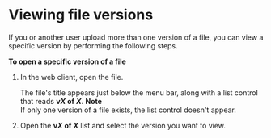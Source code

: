 # Viewing file versions<a name="client_file_versions"></a>

If you or another user upload more than one version of a file, you can view a specific version by performing the following steps\.

**To open a specific version of a file**

1. In the web client, open the file\.

   The file's title appears just below the menu bar, along with a list control that reads **v*X* of *X***\.
**Note**  
If only one version of a file exists, the list control doesn't appear\.

1. Open the **v*X* of *X*** list and select the version you want to view\.